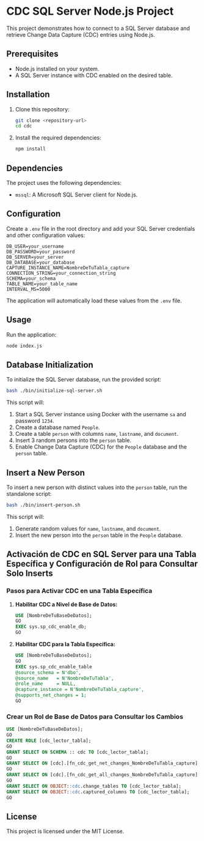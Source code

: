 # CDC SQL Server Node.js Project

This project demonstrates how to connect to a SQL Server database and retrieve Change Data Capture (CDC) entries using Node.js.

## Prerequisites

- Node.js installed on your system.
- A SQL Server instance with CDC enabled on the desired table.

## Installation

1. Clone this repository:
   ```bash
   git clone <repository-url>
   cd cdc
   ```

2. Install the required dependencies:
   ```bash
   npm install
   ```

## Dependencies

The project uses the following dependencies:
- `mssql`: A Microsoft SQL Server client for Node.js.

## Configuration

Create a `.env` file in the root directory and add your SQL Server credentials and other configuration values:
```env
DB_USER=your_username
DB_PASSWORD=your_password
DB_SERVER=your_server
DB_DATABASE=your_database
CAPTURE_INSTANCE_NAME=NombreDeTuTabla_capture
CONNECTION_STRING=your_connection_string
SCHEMA=your_schema
TABLE_NAME=your_table_name
INTERVAL_MS=5000
```

The application will automatically load these values from the `.env` file.

## Usage

Run the application:
```bash
node index.js
```

## Database Initialization

To initialize the SQL Server database, run the provided script:

```bash
bash ./bin/initialize-sql-server.sh
```

This script will:
1. Start a SQL Server instance using Docker with the username `sa` and password `1234`.
2. Create a database named `People`.
3. Create a table `person` with columns `name`, `lastname`, and `document`.
4. Insert 3 random persons into the `person` table.
5. Enable Change Data Capture (CDC) for the `People` database and the `person` table.

## Insert a New Person

To insert a new person with distinct values into the `person` table, run the standalone script:

```bash
bash ./bin/insert-person.sh
```

This script will:
1. Generate random values for `name`, `lastname`, and `document`.
2. Insert the new person into the `person` table in the `People` database.

## Activación de CDC en SQL Server para una Tabla Específica y Configuración de Rol para Consultar Solo Inserts

### Pasos para Activar CDC en una Tabla Específica

1. **Habilitar CDC a Nivel de Base de Datos:**
   ```sql
   USE [NombreDeTuBaseDeDatos];
   GO
   EXEC sys.sp_cdc_enable_db;
   GO
   ```

2. **Habilitar CDC para la Tabla Específica:**
   ```sql
   USE [NombreDeTuBaseDeDatos];
   GO
   EXEC sys.sp_cdc_enable_table
   @source_schema = N'dbo',
   @source_name   = N'NombreDeTuTabla',
   @role_name     = NULL,
   @capture_instance = N'NombreDeTuTabla_capture',
   @supports_net_changes = 1;
   GO
   ```

### Crear un Rol de Base de Datos para Consultar los Cambios

```sql
USE [NombreDeTuBaseDeDatos];
GO
CREATE ROLE [cdc_lector_tabla];
GO
GRANT SELECT ON SCHEMA :: cdc TO [cdc_lector_tabla];
GO
GRANT SELECT ON [cdc].[fn_cdc_get_net_changes_NombreDeTuTabla_capture] TO [cdc_lector_tabla];
GO
GRANT SELECT ON [cdc].[fn_cdc_get_all_changes_NombreDeTuTabla_capture] TO [cdc_lector_tabla];
GO
GRANT SELECT ON OBJECT::cdc.change_tables TO [cdc_lector_tabla];
GRANT SELECT ON OBJECT::cdc.captured_columns TO [cdc_lector_tabla];
GO
```

## License

This project is licensed under the MIT License.